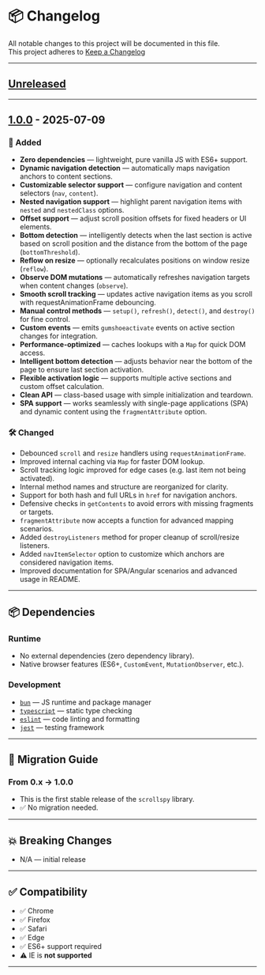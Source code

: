 # 📦 Changelog

All notable changes to this project will be documented in this file.  
This project adheres to [Keep a Changelog](https://keepachangelog.com/en/1.1.0/)

---

## [Unreleased]

---

## [1.0.0] - 2025-07-09

### 🚀 Added

- **Zero dependencies** — lightweight, pure vanilla JS with ES6+ support.
- **Dynamic navigation detection** — automatically maps navigation anchors to content sections.
- **Customizable selector support** — configure navigation and content selectors (`nav`, `content`).
- **Nested navigation support** — highlight parent navigation items with `nested` and `nestedClass` options.
- **Offset support** — adjust scroll position offsets for fixed headers or UI elements.
- **Bottom detection** — intelligently detects when the last section is active based on scroll position and the distance
  from the bottom of the page (`bottomThreshold`).
- **Reflow on resize** — optionally recalculates positions on window resize (`reflow`).
- **Observe DOM mutations** — automatically refreshes navigation targets when content changes (`observe`).
- **Smooth scroll tracking** — updates active navigation items as you scroll with requestAnimationFrame debouncing.
- **Manual control methods** — `setup()`, `refresh()`, `detect()`, and `destroy()` for fine control.
- **Custom events** — emits `gumshoeactivate` events on active section changes for integration.
- **Performance-optimized** — caches lookups with a `Map` for quick DOM access.
- **Intelligent bottom detection** — adjusts behavior near the bottom of the page to ensure last section activation.
- **Flexible activation logic** — supports multiple active sections and custom offset calculation.
- **Clean API** — class-based usage with simple initialization and teardown.
- **SPA support** — works seamlessly with single-page applications (SPA) and dynamic content using the `fragmentAttribute` option.

### 🛠 Changed

- Debounced `scroll` and `resize` handlers using `requestAnimationFrame`.
- Improved internal caching via `Map` for faster DOM lookup.
- Scroll tracking logic improved for edge cases (e.g. last item not being activated).
- Internal method names and structure are reorganized for clarity.
- Support for both hash and full URLs in `href` for navigation anchors.
- Defensive checks in `getContents` to avoid errors with missing fragments or targets.
- `fragmentAttribute` now accepts a function for advanced mapping scenarios.
- Added `destroyListeners` method for proper cleanup of scroll/resize listeners.
- Added `navItemSelector` option to customize which anchors are considered navigation items.
- Improved documentation for SPA/Angular scenarios and advanced usage in README.

---

## 📦 Dependencies

### Runtime

- No external dependencies (zero dependency library).
- Native browser features (ES6+, `CustomEvent`, `MutationObserver`, etc.).

### Development

- [`bun`](https://bun.sh/) — JS runtime and package manager
- [`typescript`](https://www.typescriptlang.org/) — static type checking
- [`eslint`](https://eslint.org/) — code linting and formatting
- [`jest`](https://jestjs.io/) — testing framework

---

## 🔁 Migration Guide

### From 0.x → 1.0.0

- This is the first stable release of the `scrollspy` library.
- ✅ No migration needed.

---

## 💥 Breaking Changes

- N/A — initial release

---

## ✅ Compatibility

- ✅ Chrome
- ✅ Firefox
- ✅ Safari
- ✅ Edge
- ✅ ES6+ support required
- ⚠️ IE is **not supported**

---

[unreleased]: https://github.com/fsegurai/scrollspy/compare/v1.0.0...HEAD

[1.0.0]: https://github.com/fsegurai/scrollspy/releases/tag/v1.0.0
